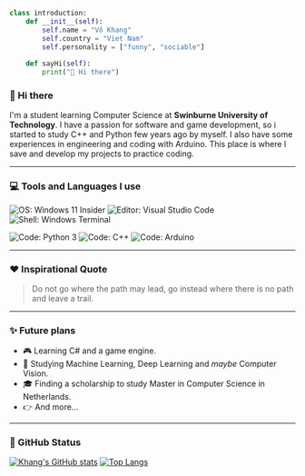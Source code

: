 ```python
class introduction:
    def __init__(self):
        self.name = "Võ Khang"
        self.country = "Viet Nam"
        self.personality = ["funny", "sociable"]
    
    def sayHi(self):
        print("👋 Hi there")
```

### 👋 Hi there

I'm a student learning Computer Science at **Swinburne University of Technology**. I have a passion for software and game development, so i started to study C++ and Python few years ago by myself. I also have some experiences in engineering and coding with Arduino. This place is where I save and develop my projects to practice coding. 

---

### 💻 Tools and Languages I use

![OS: Windows 11 Insider](https://img.shields.io/badge/OS-Windows%2011%20Insider-brightgreen?style=flat&logo=windows%20xp)
![Editor: Visual Studio Code](https://img.shields.io/badge/Editor-Visual%20Studio%20Code-brightgreen?style=flat&logo=visual%20studio%20code)
![Shell: Windows Terminal](https://img.shields.io/badge/Shell-Windows%20Terminal-brightgreen?style=flat&logo=windows%20terminal)

![Code: Python 3](https://img.shields.io/badge/Code-Python%203-blue?style=flat&logo=python&logoColor=white)
![Code: C++](https://img.shields.io/badge/Code-C++-blue?style=flat&logo=cplusplus)
![Code: Arduino](https://img.shields.io/badge/Code-Arduino-blue?style=flat&logo=arduino&logoColor=white)

---

### ❤️ Inspirational Quote
> Do not go where the path may lead, go instead where there is no path and leave a trail.

---

### ✨ Future plans

- 🎮 Learning C# and a game engine.
- 🤖 Studying Machine Learning, Deep Learning and _maybe_ Computer Vision.
- 🎓 Finding a scholarship to study Master in Computer Science in Netherlands.
- 👉 And more...

---

### 🌿 GitHub Status

[![Khang's GitHub stats](https://github-readme-stats.vercel.app/api?username=khangdzox&show_icons=true&theme=gotham&count_private=true)](https://github.com/anuraghazra/github-readme-stats)
[![Top Langs](https://github-readme-stats.vercel.app/api/top-langs/?username=khangdzox&theme=gotham&count_private=true)](https://github.com/anuraghazra/github-readme-stats)


<!--
**khangvo3103/khangvo3103** is a ✨ _special_ ✨ repository because its `README.md` (this file) appears on your GitHub profile.

Here are some ideas to get you started:

- 🔭 I’m currently working on ...
- 🌱 I’m currently learning ...
- 👯 I’m looking to collaborate on ...
- 🤔 I’m looking for help with ...
- 💬 Ask me about ...
- 📫 How to reach me: ...
- 😄 Pronouns: ...
- ⚡ Fun fact: ...
-->
